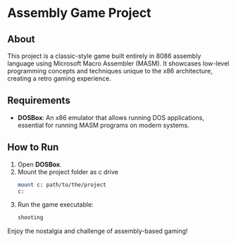 
# Assembly Game Project

## About
This project is a classic-style game built entirely in 8086 assembly language using Microsoft Macro Assembler (MASM). It showcases low-level programming concepts and techniques unique to the x86 architecture, creating a retro gaming experience.

## Requirements
- **DOSBox**: An x86 emulator that allows running DOS applications, essential for running MASM programs on modern systems.

## How to Run
1. Open **DOSBox**.
2. Mount the project folder as c drive
   ```bash
   mount c: path/to/the/project
   c:
   ```
3. Run the game executable:
   ```bash
   shooting
   ```

Enjoy the nostalgia and challenge of assembly-based gaming!
